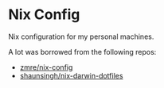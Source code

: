 # Nix Config

Nix configuration for my personal machines.

A lot was borrowed from the following repos:
  - [zmre/nix-config](https://github.com/zmre/nix-config)
  - [shaunsingh/nix-darwin-dotfiles](https://github.com/shaunsingh/nix-darwin-dotfiles)
